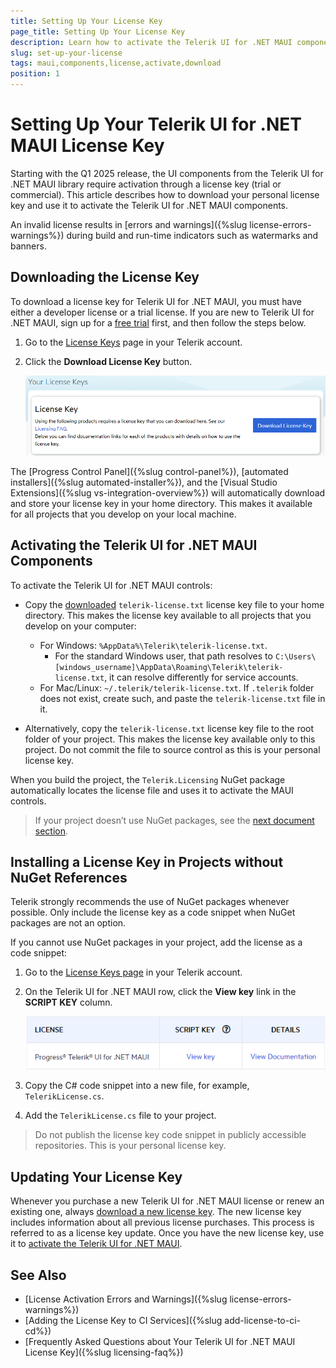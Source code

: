 ```yaml
---
title: Setting Up Your License Key
page_title: Setting Up Your License Key
description: Learn how to activate the Telerik UI for .NET MAUI components by downloading and setting up your Telerik components license key.
slug: set-up-your-license
tags: maui,components,license,activate,download
position: 1
---
```


# Setting Up Your Telerik UI for .NET MAUI License Key

Starting with the Q1 2025 release, the UI components from the Telerik UI for .NET MAUI library require activation through a license key (trial or commercial). This article describes how to download your personal license key and use it to activate the Telerik UI for .NET MAUI components.

An invalid license results in [errors and warnings]({%slug license-errors-warnings%}) during build and run-time indicators such as watermarks and banners.

## Downloading the License Key

To download a license key for Telerik UI for .NET MAUI, you must have either a developer license or a trial license. If you are new to Telerik UI for .NET MAUI, sign up for a [free trial](https://www.telerik.com/try/ui-for-maui) first, and then follow the steps below.

1. Go to the [License Keys](https://www.telerik.com/account/your-licenses/license-keys) page in your Telerik account.

1. Click the **Download License Key** button.

    ![Download a Telerik UI for .NET MAUI License Key](./images/download-license-key.png)

The [Progress Control Panel]({%slug control-panel%}), [automated installers]({%slug automated-installer%}), and the [Visual Studio Extensions]({%slug vs-integration-overview%}) will automatically download and store your license key in your home directory. This makes it available for all projects that you develop on your local machine.

## Activating the Telerik UI for .NET MAUI Components

To activate the Telerik UI for .NET MAUI controls:

* Copy the [downloaded](#downloading-the-license-key) `telerik-license.txt` license key file to your home directory. This makes the license key available to all projects that you develop on your computer:

    * For Windows: `%AppData%\Telerik\telerik-license.txt`.
        * For the standard Windows user, that path resolves to `C:\Users\[windows_username]\AppData\Roaming\Telerik\telerik-license.txt`, it can resolve differently for service accounts.
    * For Mac/Linux: `~/.telerik/telerik-license.txt`. If `.telerik` folder does not exist, create such, and paste the `telerik-license.txt` file in it.
    
* Alternatively, copy the `telerik-license.txt` license key file to the root folder of your project. This makes the license key available only to this project. Do not commit the file to source control as this is your personal license key.

When you build the project, the `Telerik.Licensing` NuGet package automatically locates the license file and uses it to activate the MAUI controls.

> If your project doesn’t use NuGet packages, see the [next document section](#installing-a-license-key-in-projects-without-nuget-references).

## Installing a License Key in Projects without NuGet References

Telerik strongly recommends the use of NuGet packages whenever possible. Only include the license key as a code snippet when NuGet packages are not an option.

If you cannot use NuGet packages in your project, add the license as a code snippet:

1. Go to the [License Keys page](https://www.telerik.com/account/your-licenses/license-keys) in your Telerik account.

1. On the Telerik UI for .NET MAUI row, click the **View key** link in the **SCRIPT KEY** column.

    ![Download a Telerik UI for .NET MAUI Script Key](./images/download-script-key.png)

1. Copy the C# code snippet into a new file, for example, `TelerikLicense.cs`.

1. Add the `TelerikLicense.cs` file to your project.

>Do not publish the license key code snippet in publicly accessible repositories. This is your personal license key.

## Updating Your License Key

Whenever you purchase a new Telerik UI for .NET MAUI license or renew an existing one, always [download a new license key](#downloading-the-license-key). The new license key includes information about all previous license purchases. This process is referred to as a license key update. Once you have the new license key, use it to [activate the Telerik UI for .NET MAUI](#activating-the-telerik-ui-for-net-maui-components).

## See Also

* [License Activation Errors and Warnings]({%slug license-errors-warnings%})
* [Adding the License Key to CI Services]({%slug add-license-to-ci-cd%})
* [Frequently Asked Questions about Your Telerik UI for .NET MAUI License Key]({%slug licensing-faq%})
